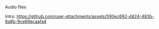 
Audio files

Intro: 
https://github.com/user-attachments/assets/590ec692-d424-483b-8a8b-9ce69ecaafa4

